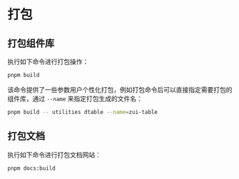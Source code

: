 # 打包

## 打包组件库

执行如下命令进行打包操作：

```sh
pnpm build
```

该命令提供了一些参数用户个性化打包，例如打包命令后可以直接指定需要打包的组件库，通过 `--name` 来指定打包生成的文件名：

```sh
pnpm build -- utilities dtable --name=zui-table
```

## 打包文档

执行如下命令进行打包文档网站：

```sh
pnpm docs:build
```
